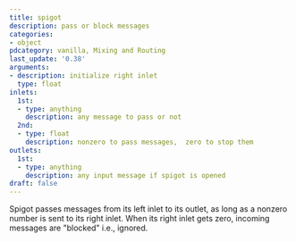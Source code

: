 ```yaml
---
title: spigot
description: pass or block messages
categories:
- object
pdcategory: vanilla, Mixing and Routing
last_update: '0.38'
arguments:
- description: initialize right inlet
  type: float
inlets:
  1st:
  - type: anything
    description: any message to pass or not
  2nd:
  - type: float
    description: nonzero to pass messages,  zero to stop them
outlets:
  1st:
  - type: anything
    description: any input message if spigot is opened
draft: false
---
```

Spigot passes messages from its left inlet to its outlet,  as long as a nonzero number is sent to its right inlet. When its right inlet gets zero,  incoming messages are "blocked" i.e.,  ignored.
